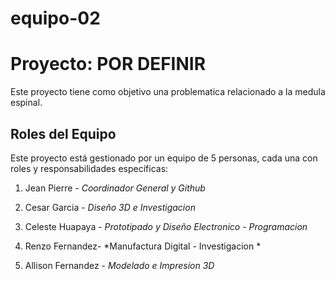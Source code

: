 # equipo-02
# Proyecto: POR DEFINIR

Este proyecto tiene como objetivo una problematica relacionado a la medula espinal. 

## Roles del Equipo

Este proyecto está gestionado por un equipo de 5 personas, cada una con roles y responsabilidades específicas:

1. Jean Pierre  - *Coordinador General y Github*

2.  Cesar Garcia - *Diseño 3D e Investigacion*

3.  Celeste Huapaya - *Prototipado y Diseño Electronico - Programacion*

4.  Renzo Fernandez- *Manufactura Digital - Investigacion *

5. Allison Fernandez - *Modelado e Impresion 3D*

